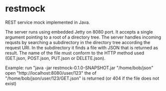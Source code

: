 restmock
========

REST service mock implemented in Java.

The server runs using embedded Jetty on 8080 port. It accepts a single argument pointing to a root of a directory tree.
The server handles incoming requsts by searching a subdirectory in the directory tree according the request URI. In the subdirectory it finds a file with JSON that is returned as result. The name of the file must conform to the HTTP method used (GET.json, POST.json, PUT.json or DELETE.json).

Example:
run "java -jar restmock-0.1.0-SNAPSHOT.jar "/home/bob/json" 
open "http://localhost:8080/user/123"
the of "/home/bob/json/user/123/GET.json" is returned (or 404 if the file does not exist)
